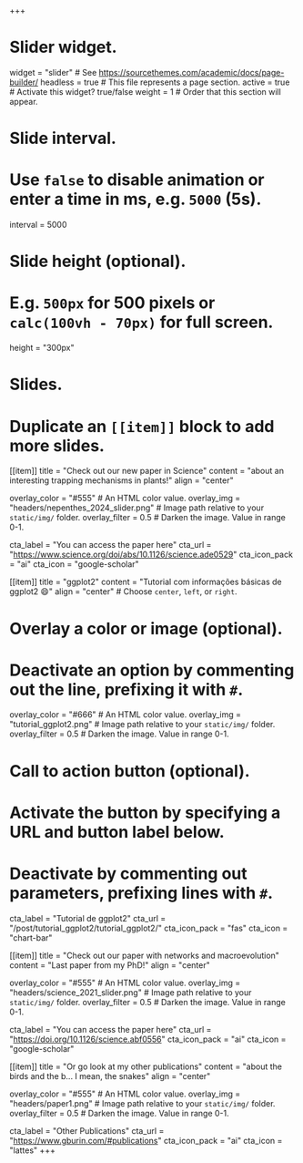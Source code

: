 +++
# Slider widget.
widget = "slider"  # See https://sourcethemes.com/academic/docs/page-builder/
headless = true  # This file represents a page section.
active = true  # Activate this widget? true/false
weight = 1  # Order that this section will appear.

# Slide interval.
# Use `false` to disable animation or enter a time in ms, e.g. `5000` (5s).
interval = 5000

# Slide height (optional).
# E.g. `500px` for 500 pixels or `calc(100vh - 70px)` for full screen.
height = "300px"

# Slides.
# Duplicate an `[[item]]` block to add more slides.

[[item]]
  title = "Check out our new paper in Science"
  content = "about an interesting trapping mechanisms in plants!"
  align = "center"

  overlay_color = "#555"  # An HTML color value.
  overlay_img = "headers/nepenthes_2024_slider.png"  # Image path relative to your `static/img/` folder.
  overlay_filter = 0.5  # Darken the image. Value in range 0-1.
  
  cta_label = "You can access the paper here"
  cta_url = "https://www.science.org/doi/abs/10.1126/science.ade0529"
  cta_icon_pack = "ai"
  cta_icon = "google-scholar"


[[item]]
  title = "ggplot2"
  content = "Tutorial com informações básicas de ggplot2 :smile:"
  align = "center"  # Choose `center`, `left`, or `right`.

  # Overlay a color or image (optional).
  #   Deactivate an option by commenting out the line, prefixing it with `#`.
  overlay_color = "#666"  # An HTML color value.
  overlay_img = "tutorial_ggplot2.png"  # Image path relative to your `static/img/` folder.
  overlay_filter = 0.5  # Darken the image. Value in range 0-1.

  # Call to action button (optional).
  #   Activate the button by specifying a URL and button label below.
  #   Deactivate by commenting out parameters, prefixing lines with `#`.
  cta_label = "Tutorial de ggplot2"
  cta_url = "/post/tutorial_ggplot2/tutorial_ggplot2/"
  cta_icon_pack = "fas"
  cta_icon = "chart-bar"

[[item]]
  title = "Check out our paper with networks and macroevolution"
  content = "Last paper from my PhD!"
  align = "center"

  overlay_color = "#555"  # An HTML color value.
  overlay_img = "headers/science_2021_slider.png"  # Image path relative to your `static/img/` folder.
  overlay_filter = 0.5  # Darken the image. Value in range 0-1.
  
  cta_label = "You can access the paper here"
  cta_url = "https://doi.org/10.1126/science.abf0556"
  cta_icon_pack = "ai"
  cta_icon = "google-scholar"

[[item]]
  title = "Or go look at my other publications"
  content = "about the birds and the b... I mean, the snakes"
  align = "center"

  overlay_color = "#555"  # An HTML color value.
  overlay_img = "headers/paper1.png"  # Image path relative to your `static/img/` folder.
  overlay_filter = 0.5  # Darken the image. Value in range 0-1.
  
  cta_label = "Other Publications"
  cta_url = "https://www.gburin.com/#publications"
  cta_icon_pack = "ai"
  cta_icon = "lattes"
+++
